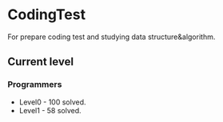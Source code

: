 # CodingTest

For prepare coding test and studying data structure&algorithm.

## Current level

### Programmers

- Level0 - 100 solved.
- Level1 - 58  solved.
